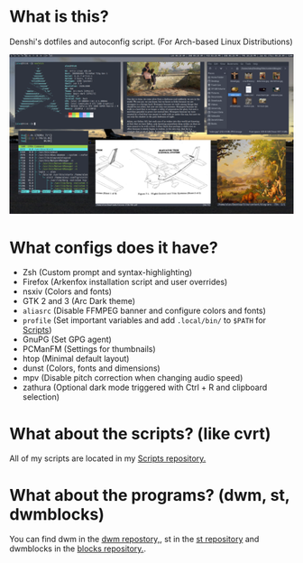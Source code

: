 # What is this?

Denshi's dotfiles and autoconfig script.
(For Arch-based Linux Distributions)
<br>

![](screenshot.webp)

# What configs does it have?

* Zsh (Custom prompt and syntax-highlighting)
* Firefox (Arkenfox installation script and user overrides)
* nsxiv (Colors and fonts)
* GTK 2 and 3 (Arc Dark theme)
* `aliasrc` (Disable FFMPEG banner and configure colors and fonts)
* `profile` (Set important variables and add `.local/bin/` to `$PATH` for [Scripts](https://github.com/AleDenshi/Scripts))
* GnuPG (Set GPG agent)
* PCManFM (Settings for thumbnails)
* htop (Minimal default layout)
* dunst (Colors, fonts and dimensions)
* mpv (Disable pitch correction when changing audio speed)
* zathura (Optional dark mode triggered with Ctrl + R and clipboard selection)

# What about the scripts? (like cvrt)

All of my scripts are located in my [Scripts repository.](/Scripts)

# What about the programs? (dwm, st, dwmblocks)

You can find dwm in the [dwm repostory,](https://github.com/AleDenshi/dwm), st in the [st repository](https://github.com/AleDenshi/st) and dwmblocks in the [blocks repository.](https://github.com/AleDenshi/blocks).
